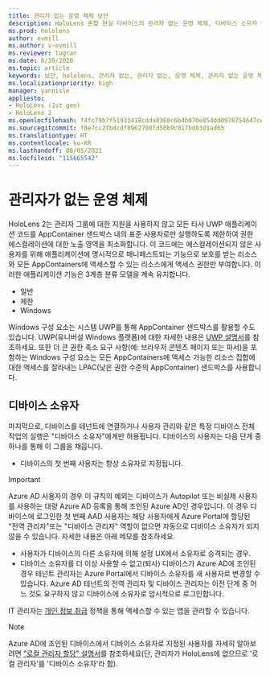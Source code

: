 ```yaml
---
title: 관리자 없는 운영 체제 보안
description: HoloLens 혼합 현실 디바이스의 관리자 없는 운영 체제, 디바이스 소유자 및 보안에 대해 자세히 알아보세요.
ms.prod: hololens
author: evmill
ms.author: v-evmill
ms.reviewer: tagran
ms.date: 6/30/2020
ms.topic: article
keywords: 보안, hololens, 관리자 없는, 관리자 없는, 운영 체제, 관리자 없는 운영 체제, 관리자 os, 관리자 없는 os, hololens 2, hololens2 보안,
ms.localizationpriority: high
manager: yannisle
appliesto:
- HoloLens (1st gen)
- HoloLens 2
ms.openlocfilehash: f4fc79b7f51933418cdda8368c6b4b070e854dd0978754647ce864075c772cfd
ms.sourcegitcommit: f8e7cc2fbdcdf8962700fd50b9c017bd83d1ad65
ms.translationtype: HT
ms.contentlocale: ko-KR
ms.lasthandoff: 08/05/2021
ms.locfileid: "115665542"
---
```

# <a name="admin-less-operating-system"></a>관리자가 없는 운영 체제

HoloLens 2는 관리자 그룹에 대한 지원을 사용하지 않고 모든 타사 UWP 애플리케이션 코드를 AppContainer 샌드박스 내의 표준 사용자로만 실행하도록 제한하여 권한 에스컬레이션에 대한 노출 영역을 최소화합니다. 이 코드에는 에스컬레이션되지 않은 사용자를 위해 애플리케이션에 명시적으로 매니페스트되는 기능으로 보호를 받는 리소스와 모든 AppContainers에 액세스할 수 있는 리소스에게 액세스 권한만 부여합니다.
이러한 애플리케이션 기능은 3계층 분류 모델을 계속 유지합니다.
  * 일반
  * 제한
  * Windows

Windows 구성 요소는 시스템 UWP를 통해 AppContainer 샌드박스를 활용할 수도 있습니다. UWP(유니버설 Windows 플랫폼)에 대한 자세한 내용은 [UWP 설명서](/windows/uwp/)를 참조하세요. 또한 더 큰 권한 축소 요구 사항(예: 브라우저 콘텐츠 페이지 또는 파서)을 포함하는 Windows 구성 요소는 모든 AppContainers에 액세스 가능한 리소스 집합에 대한 액세스를 잘라내는 LPAC(낮은 권한 수준의 AppContainer) 샌드박스를 사용합니다.

## <a name="device-owner"></a>디바이스 소유자

마지막으로, 디바이스를 테넌트에 연결하거나 사용자 관리와 같은 특정 디바이스 전체 작업의 실행은 "디바이스 소유자"에게만 허용됩니다. 디바이스의 사용자는 다음 단계 중 하나를 통해 이 그룹을 채웁니다.
  * 디바이스의 첫 번째 사용자는 항상 소유자로 지정됩니다. 
> [!IMPORTANT]
>Azure AD 사용자의 경우 이 규칙의 예외는 디바이스가 Autopilot 또는 비실제 사용자를 사용하는 대량 Azure AD 등록을 통해 조인된 Azure AD인 경우입니다. 이 경우 디바이스에 로그인한 첫 번째 AAD 사용자는 해당 사용자에게 Azure Portal에 할당된 "전역 관리자"또는 "디바이스 관리자" 역할이 없으면 자동으로 디바이스 소유자가 되지 않을 수 있습니다. 자세한 내용은 아래 메모를 참조하세요.  

  * 사용자가 디바이스의 다른 소유자에 의해 설정 UX에서 소유자로 승격되는 경우.
  * 디바이스 소유자를 더 이상 사용할 수 없고(퇴사) 디바이스가 Azure AD에 조인된 경우 테넌트 관리자는 Azure Portal에서 디바이스 소유자를 새 사용자로 변경할 수 있습니다. Azure AD 테넌트의 전역 관리자 및 디바이스 관리자는 이전 단계 중 어느 것도 요구하지 않고 디바이스에 소유자로 암시적으로 로그인합니다.  

 IT 관리자는 [개인 정보 취급](/windows/client-management/mdm/policy-csp-privacy) 정책을 통해 액세스할 수 있는 앱을 관리할 수 있습니다. 

> [!NOTE]
> Azure AD에 조인된 디바이스에서 디바이스 소유자로 지정된 사용자를 자세히 알아보려면 ["로컬 관리자 할당" 설명서](/azure/active-directory/devices/assign-local-admin)를 참조하세요(단, 관리자가 HoloLens에 없으므로 '로컬 관리자'를 '디바이스 소유자'라 함).